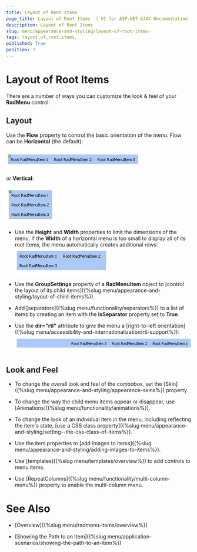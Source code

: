 ```yaml
---
title: Layout of Root Items 
page_title: Layout of Root Items  | UI for ASP.NET AJAX Documentation
description: Layout of Root Items 
slug: menu/appearance-and-styling/layout-of-root-items-
tags: layout,of,root,items,
published: True
position: 2
---
```


# Layout of Root Items 



There are a number of ways you can customize the look & feel of your __RadMenu__ control:

## Layout

Use the __Flow__ property to control the basic orientation of the menu. Flow can be __Horizontal__ (the default):

![RadMenu Horizontal Flow](images/menu_horizontalflow.png)

or __Vertical__:

![RadMenu Vertical Flow](images/menu_verticalflow.png)

* Use the __Height__ and __Width__ properties to limit the dimensions of the menu. If the __Width__ of a horizontal menu is too small to display all of its root items, the menu automatically creates additional rows:![RadMenu Extra Rows](images/menu_extrarows.png)

* Use the __GroupSettings__ property of a __RadMenuItem__ object to [control the layout of its child items]({%slug menu/appearance-and-styling/layout-of-child-items%}).

* Add [separators]({%slug menu/functionality/separators%}) to a list of items by creating an item with the __IsSeparator__ property set to __True__.

* Use the __dir="rtl"__ attribute to give the menu a [right-to-left orientation]({%slug menu/accessibility-and-internationalization/rtl-support%}):![RadMenu RTL](images/menu_rtl.png)

## Look and Feel

* To change the overall look and feel of the combobox, set the [Skin]({%slug menu/appearance-and-styling/appearance-skins%}) property.

* To change the way the child menu items appear or disappear, use [Animations]({%slug menu/functionality/animations%}).

* To change the look of an individual item in the menu, including reflecting the item's state, [use a CSS class property]({%slug menu/appearance-and-styling/setting--the-css-class-of-items%}).

* Use the item properties to [add images to items]({%slug menu/appearance-and-styling/adding-images-to-items%}).

* Use [templates]({%slug menu/templates/overview%}) to add controls to menu items.

* Use [RepeatColumns]({%slug menu/functionality/multi-column-menu%}) property to enable the multi-column menu.

# See Also

 * [Overview]({%slug menu/radmenu-items/overview%})

 * [Showing the Path to an Item]({%slug menu/application-scenarios/showing-the-path-to-an-item%})
